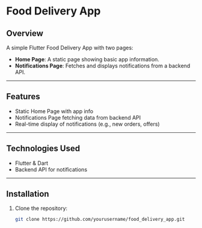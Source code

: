 # Food Delivery App

## Overview

A simple Flutter Food Delivery App with two pages:

- **Home Page**: A static page showing basic app information.  
- **Notifications Page**: Fetches and displays notifications from a backend API.

---

## Features

- Static Home Page with app info  
- Notifications Page fetching data from backend API  
- Real-time display of notifications (e.g., new orders, offers)

---

## Technologies Used

- Flutter & Dart  
- Backend API for notifications  

---

## Installation

1. Clone the repository:

   ```bash
   git clone https://github.com/yourusername/food_delivery_app.git
